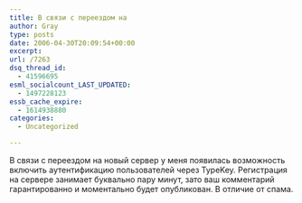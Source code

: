 ```yaml
---
title: В связи с переездом на
author: Gray
type: posts
date: 2006-04-30T20:09:54+00:00
excerpt:
url: /7263
dsq_thread_id:
  - 41596695
esml_socialcount_LAST_UPDATED:
  - 1497228123
essb_cache_expire:
  - 1614938880
categories:
  - Uncategorized

---
```








В связи с переездом на новый сервер у меня появилась возможность включить аутентификацию пользователей через TypeKey. Регистрация на сервере занимает буквально пару минут, зато ваш комментарий гарантированно и моментально будет опубликован. В отличие от спама.